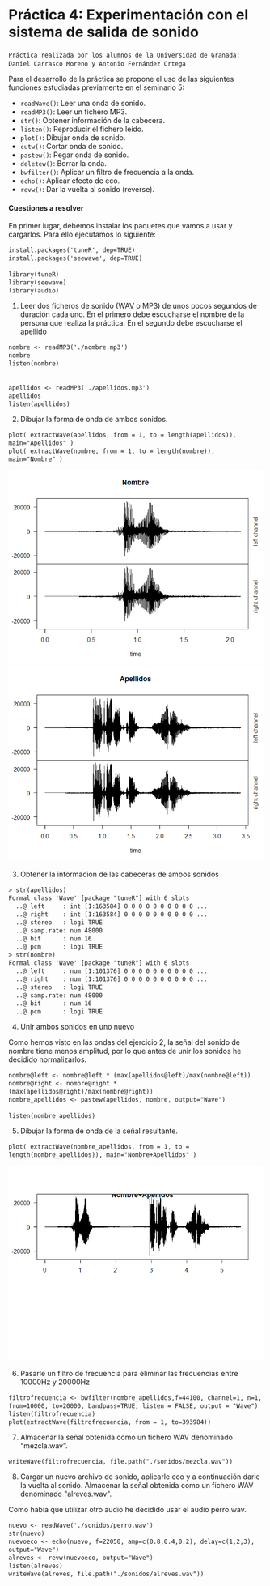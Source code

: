 # Práctica 4: Experimentación con el sistema de salida de sonido
`Práctica realizada por los alumnos de la Universidad de Granada: Daniel Carrasco Moreno y Antonio Fernández Ortega `


Para el desarrollo de la práctica se propone el uso de las siguientes funciones estudiadas previamente en el seminario 5:
 - `readWave()`: Leer una onda de sonido.
 - `readMP3()`: Leer un fichero MP3.
 - `str()`: Obtener información de la cabecera.
 - `listen()`: Reproducir el fichero leído.
 - `plot()`: Dibujar onda de sonido.
 - `cutw()`: Cortar onda de sonido.
 - `pastew()`: Pegar onda de sonido.
 - `deletew()`: Borrar la onda.
 - `bwfilter()`: Aplicar un filtro de frecuencia a la onda.
 - `echo()`: Aplicar efecto de eco.
 - `revw()`: Dar la vuelta al sonido (reverse).

#### Cuestiones a resolver

En primer lugar,  debemos  instalar los paquetes que vamos a usar y cargarlos. Para ello ejecutamos lo siguiente:

```
install.packages('tuneR', dep=TRUE)
install.packages('seewave', dep=TRUE)

library(tuneR)
library(seewave)
library(audio)
```
1.  Leer dos ficheros de sonido (WAV o MP3) de unos pocos segundos de 
duración cada uno. En el primero debe escucharse el nombre de la persona 
que realiza la práctica. En el segundo debe escucharse el apellido

```
nombre <- readMP3('./nombre.mp3')
nombre
listen(nombre)


apellidos <- readMP3('./apellidos.mp3')
apellidos
listen(apellidos)
```

2. Dibujar la forma de onda de ambos sonidos.

```
plot( extractWave(apellidos, from = 1, to = length(apellidos)), main="Apellidos" )
plot( extractWave(nombre, from = 1, to = length(nombre)), main="Nombre" )
```
![](imgs/nombre.png)
![](imgs/apellidos.png)

3.  Obtener la información de las cabeceras de ambos sonidos

```
> str(apellidos)
Formal class 'Wave' [package "tuneR"] with 6 slots
  ..@ left     : int [1:163584] 0 0 0 0 0 0 0 0 0 0 ...
  ..@ right    : int [1:163584] 0 0 0 0 0 0 0 0 0 0 ...
  ..@ stereo   : logi TRUE
  ..@ samp.rate: num 48000
  ..@ bit      : num 16
  ..@ pcm      : logi TRUE
> str(nombre)
Formal class 'Wave' [package "tuneR"] with 6 slots
  ..@ left     : num [1:101376] 0 0 0 0 0 0 0 0 0 0 ...
  ..@ right    : num [1:101376] 0 0 0 0 0 0 0 0 0 0 ...
  ..@ stereo   : logi TRUE
  ..@ samp.rate: num 48000
  ..@ bit      : num 16
  ..@ pcm      : logi TRUE
```

4. Unir ambos sonidos en uno nuevo

Como hemos visto en las ondas del ejercicio 2, la señal del sonido de nombre tiene menos amplitud, por lo que antes de unir los sonidos he decidido normalizarlos.

```
nombre@left <- nombre@left * (max(apellidos@left)/max(nombre@left))
nombre@right <- nombre@right * (max(apellidos@right)/max(nombre@right))
nombre_apellidos <- pastew(apellidos, nombre, output="Wave")

listen(nombre_apellidos)
```
5. Dibujar la forma de onda de la señal resultante.

```
plot( extractWave(nombre_apellidos, from = 1, to = length(nombre_apellidos)), main="Nombre+Apellidos" )
```

![](imgs/Nombre_Apellidos.png)

6. Pasarle un filtro de frecuencia para eliminar las frecuencias entre 10000Hz y 20000Hz

```
filtrofrecuencia <- bwfilter(nombre_apellidos,f=44100, channel=1, n=1, from=10000, to=20000, bandpass=TRUE, listen = FALSE, output = "Wave")
listen(filtrofrecuencia)
plot(extractWave(filtrofrecuencia, from = 1, to=393984))
```

7. Almacenar la señal obtenida como un fichero WAV denominado “mezcla.wav”. 

```
writeWave(filtrofrecuencia, file.path("./sonidos/mezcla.wav"))
```

8.  Cargar un nuevo archivo de sonido, aplicarle eco y a continuación darle la vuelta al sonido. Almacenar la señal obtenida como un fichero WAV denominado "alreves.wav".

Como había que utilizar otro audio he decidido usar el audio perro.wav.

```
nuevo <- readWave('./sonidos/perro.wav')
str(nuevo)
nuevoeco <- echo(nuevo, f=22050, amp=c(0.8,0.4,0.2), delay=c(1,2,3), output="Wave")
alreves <- revw(nuevoeco, output="Wave")
listen(alreves)
writeWave(alreves, file.path("./sonidos/alreves.wav"))
```
